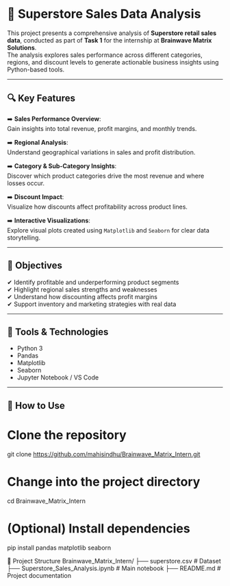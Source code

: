 # 🛒 Superstore Sales Data Analysis

This project presents a comprehensive analysis of **Superstore retail sales data**, conducted as part of **Task 1** for the internship at **Brainwave Matrix Solutions**.  
The analysis explores sales performance across different categories, regions, and discount levels to generate actionable business insights using Python-based tools.

---

## 🔍 Key Features

➡️ **Sales Performance Overview**:  
Gain insights into total revenue, profit margins, and monthly trends.

➡️ **Regional Analysis**:  
Understand geographical variations in sales and profit distribution.

➡️ **Category & Sub-Category Insights**:  
Discover which product categories drive the most revenue and where losses occur.

➡️ **Discount Impact**:  
Visualize how discounts affect profitability across product lines.

➡️ **Interactive Visualizations**:  
Explore visual plots created using `Matplotlib` and `Seaborn` for clear data storytelling.

---

## 🎯 Objectives

✔ Identify profitable and underperforming product segments  
✔ Highlight regional sales strengths and weaknesses  
✔ Understand how discounting affects profit margins  
✔ Support inventory and marketing strategies with real data

---

## 🧰 Tools & Technologies

- Python 3  
- Pandas  
- Matplotlib  
- Seaborn  
- Jupyter Notebook / VS Code

---

## 🚀 How to Use

# Clone the repository
git clone https://github.com/mahisindhu/Brainwave_Matrix_Intern.git

# Change into the project directory
cd Brainwave_Matrix_Intern

# (Optional) Install dependencies
pip install pandas matplotlib seaborn

📁 Project Structure
Brainwave_Matrix_Intern/
├── superstore.csv                    # Dataset
├── Superstore_Sales_Analysis.ipynb  # Main notebook
├── README.md                         # Project documentation

